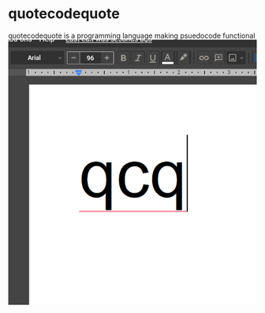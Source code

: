 # quotecodequote
quotecodequote is a programming language making psuedocode functional
![alt text](https://github.com/kmarinsh/quotecodequote/blob/main/qcqlogo.jpg?raw=true)

